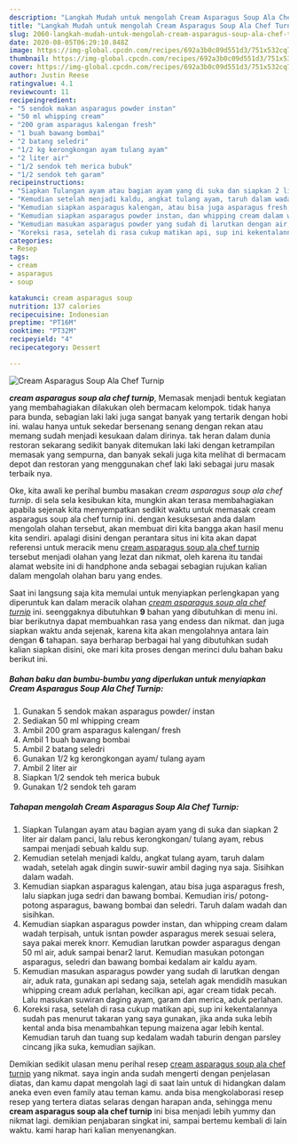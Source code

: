 ```yaml
---
description: "Langkah Mudah untuk mengolah Cream Asparagus Soup Ala Chef Turnip, Sempurna"
title: "Langkah Mudah untuk mengolah Cream Asparagus Soup Ala Chef Turnip, Sempurna"
slug: 2060-langkah-mudah-untuk-mengolah-cream-asparagus-soup-ala-chef-turnip-sempurna
date: 2020-08-05T06:29:10.848Z
image: https://img-global.cpcdn.com/recipes/692a3b0c09d551d3/751x532cq70/cream-asparagus-soup-ala-chef-turnip-foto-resep-utama.jpg
thumbnail: https://img-global.cpcdn.com/recipes/692a3b0c09d551d3/751x532cq70/cream-asparagus-soup-ala-chef-turnip-foto-resep-utama.jpg
cover: https://img-global.cpcdn.com/recipes/692a3b0c09d551d3/751x532cq70/cream-asparagus-soup-ala-chef-turnip-foto-resep-utama.jpg
author: Justin Reese
ratingvalue: 4.1
reviewcount: 11
recipeingredient:
- "5 sendok makan asparagus powder instan"
- "50 ml whipping cream"
- "200 gram asparagus kalengan fresh"
- "1 buah bawang bombai"
- "2 batang seledri"
- "1/2 kg kerongkongan ayam tulang ayam"
- "2 liter air"
- "1/2 sendok teh merica bubuk"
- "1/2 sendok teh garam"
recipeinstructions:
- "Siapkan Tulangan ayam atau bagian ayam yang di suka dan siapkan 2 liter air dalam panci, lalu rebus kerongkongan/ tulang ayam, rebus sampai menjadi sebuah kaldu sup."
- "Kemudian setelah menjadi kaldu, angkat tulang ayam, taruh dalam wadah, setelah agak dingin suwir-suwir ambil daging nya saja. Sisihkan dalam wadah."
- "Kemudian siapkan asparagus kalengan, atau bisa juga asparagus fresh, lalu siapkan juga sedri dan bawang bombai. Kemudian iris/ potong-potong asparagus, bawang bombai dan seledri. Taruh dalam wadah dan sisihkan."
- "Kemudian siapkan asparagus powder instan, dan whipping cream dalam wadah terpisah, untuk isntan powder asparagus merek sesuai selera, saya pakai merek knorr. Kemudian larutkan powder asparagus dengan 50 ml air, aduk sampai benar2 larut. Kemudian masukan potongan asparagus, seledri dan bawang bombai kedalam air kaldu ayam."
- "Kemudian masukan asparagus powder yang sudah di larutkan dengan air, aduk rata, gunakan api sedang saja, setelah agak mendidih masukan whipping cream aduk perlahan, kecilkan api, agar cream tidak pecah. Lalu masukan suwiran daging ayam, garam dan merica, aduk perlahan."
- "Koreksi rasa, setelah di rasa cukup matikan api, sup ini kekentalannya sudah pas menurut takaran yang saya gunakan, jika anda suka lebih kental anda bisa menambahkan tepung maizena agar lebih kental. Kemudian taruh dan tuang sup kedalam wadah taburin dengan parsley cincang jika suka, kemudian sajikan."
categories:
- Resep
tags:
- cream
- asparagus
- soup

katakunci: cream asparagus soup 
nutrition: 137 calories
recipecuisine: Indonesian
preptime: "PT16M"
cooktime: "PT32M"
recipeyield: "4"
recipecategory: Dessert

---
```



![Cream Asparagus Soup Ala Chef Turnip](https://img-global.cpcdn.com/recipes/692a3b0c09d551d3/751x532cq70/cream-asparagus-soup-ala-chef-turnip-foto-resep-utama.jpg)

<b><i>cream asparagus soup ala chef turnip</i></b>, Memasak menjadi bentuk kegiatan yang membahagiakan dilakukan oleh bermacam kelompok. tidak hanya para bunda, sebagian laki laki juga sangat banyak yang tertarik dengan hobi ini. walau hanya untuk sekedar bersenang senang dengan rekan atau memang sudah menjadi kesukaan dalam dirinya. tak heran dalam dunia restoran sekarang sedikit banyak ditemukan laki laki dengan ketrampilan memasak yang sempurna, dan banyak sekali juga kita melihat di bermacam depot dan restoran yang menggunakan chef laki laki sebagai juru masak terbaik nya.

Oke, kita awali ke perihal bumbu masakan <i>cream asparagus soup ala chef turnip</i>. di sela sela kesibukan kita, mungkin akan terasa membahagiakan apabila sejenak kita menyempatkan sedikit waktu untuk memasak cream asparagus soup ala chef turnip ini. dengan kesuksesan anda dalam mengolah olahan tersebut, akan membuat diri kita bangga akan hasil menu kita sendiri. apalagi disini dengan perantara situs ini kita akan dapat referensi untuk meracik menu <u>cream asparagus soup ala chef turnip</u> tersebut menjadi olahan yang lezat dan nikmat, oleh karena itu tandai alamat website ini di handphone anda sebagai sebagian rujukan kalian dalam mengolah olahan baru yang endes.




Saat ini langsung saja kita memulai untuk menyiapkan perlengkapan yang diperuntuk kan dalam meracik olahan <u><i>cream asparagus soup ala chef turnip</i></u> ini. seenggaknya dibutuhkan <b>9</b> bahan yang dibutuhkan di menu ini. biar berikutnya dapat membuahkan rasa yang endess dan nikmat. dan juga siapkan waktu anda sejenak, karena kita akan mengolahnya antara lain dengan <b>6</b> tahapan. saya berharap berbagai hal yang dibutuhkan sudah kalian siapkan disini, oke mari kita proses dengan merinci dulu bahan baku berikut ini.

<!--inarticleads1-->

##### Bahan baku dan bumbu-bumbu yang diperlukan untuk menyiapkan Cream Asparagus Soup Ala Chef Turnip:

1. Gunakan 5 sendok makan asparagus powder/ instan
1. Sediakan 50 ml whipping cream
1. Ambil 200 gram asparagus kalengan/ fresh
1. Ambil 1 buah bawang bombai
1. Ambil 2 batang seledri
1. Gunakan 1/2 kg kerongkongan ayam/ tulang ayam
1. Ambil 2 liter air
1. Siapkan 1/2 sendok teh merica bubuk
1. Gunakan 1/2 sendok teh garam




<!--inarticleads2-->

##### Tahapan mengolah Cream Asparagus Soup Ala Chef Turnip:

1. Siapkan Tulangan ayam atau bagian ayam yang di suka dan siapkan 2 liter air dalam panci, lalu rebus kerongkongan/ tulang ayam, rebus sampai menjadi sebuah kaldu sup.
1. Kemudian setelah menjadi kaldu, angkat tulang ayam, taruh dalam wadah, setelah agak dingin suwir-suwir ambil daging nya saja. Sisihkan dalam wadah.
1. Kemudian siapkan asparagus kalengan, atau bisa juga asparagus fresh, lalu siapkan juga sedri dan bawang bombai. Kemudian iris/ potong-potong asparagus, bawang bombai dan seledri. Taruh dalam wadah dan sisihkan.
1. Kemudian siapkan asparagus powder instan, dan whipping cream dalam wadah terpisah, untuk isntan powder asparagus merek sesuai selera, saya pakai merek knorr. Kemudian larutkan powder asparagus dengan 50 ml air, aduk sampai benar2 larut. Kemudian masukan potongan asparagus, seledri dan bawang bombai kedalam air kaldu ayam.
1. Kemudian masukan asparagus powder yang sudah di larutkan dengan air, aduk rata, gunakan api sedang saja, setelah agak mendidih masukan whipping cream aduk perlahan, kecilkan api, agar cream tidak pecah. Lalu masukan suwiran daging ayam, garam dan merica, aduk perlahan.
1. Koreksi rasa, setelah di rasa cukup matikan api, sup ini kekentalannya sudah pas menurut takaran yang saya gunakan, jika anda suka lebih kental anda bisa menambahkan tepung maizena agar lebih kental. Kemudian taruh dan tuang sup kedalam wadah taburin dengan parsley cincang jika suka, kemudian sajikan.




Demikian sedikit ulasan menu perihal resep <u>cream asparagus soup ala chef turnip</u> yang nikmat. saya ingin anda sudah mengerti dengan penjelasan diatas, dan kamu dapat mengolah lagi di saat lain untuk di hidangkan dalam aneka even even family atau teman kamu. anda bisa mengkolaborasi resep resep yang tertera diatas selaras dengan harapan anda, sehingga menu <b>cream asparagus soup ala chef turnip</b> ini bisa menjadi lebih yummy dan nikmat lagi. demikian penjabaran singkat ini, sampai bertemu kembali di lain waktu. kami harap hari kalian menyenangkan.
